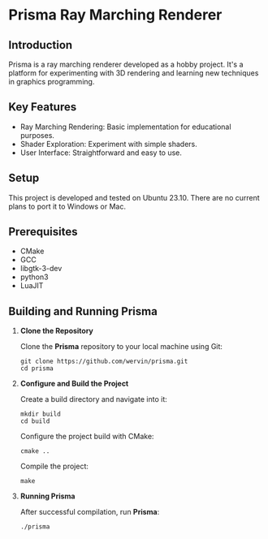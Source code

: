 # Prisma Ray Marching Renderer

## Introduction

Prisma is a ray marching renderer developed as a hobby project. It's a platform for experimenting with 3D rendering and learning new techniques in graphics programming.

## Key Features

- Ray Marching Rendering: Basic implementation for educational purposes.
- Shader Exploration: Experiment with simple shaders.
- User Interface: Straightforward and easy to use.

## Setup
This project is developed and tested on Ubuntu 23.10. There are no current plans to port it to Windows or Mac.

## Prerequisites
- CMake
- GCC
- libgtk-3-dev
- python3
- LuaJIT

## Building and Running Prisma

1. **Clone the Repository**

   Clone the **Prisma** repository to your local machine using Git:
   ```
   git clone https://github.com/wervin/prisma.git
   cd prisma
   ```

2. **Configure and Build the Project**

   Create a build directory and navigate into it:
   ```
   mkdir build
   cd build
   ```

   Configure the project build with CMake:
   ```
   cmake ..
   ```

   Compile the project:
   ```
   make
   ```

3. **Running Prisma**

    After successful compilation, run **Prisma**:

    ```
    ./prisma
    ```